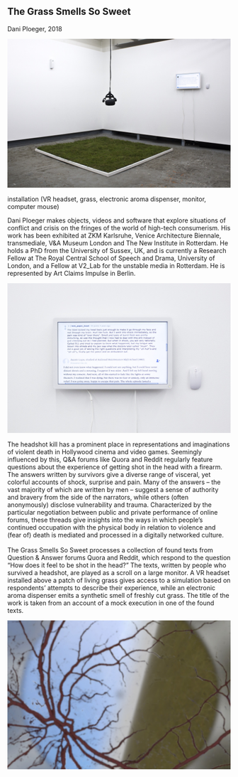 ## The Grass Smells So Sweet  
Dani Ploeger, 2018  
  
![Grass overview](./graphics/content/1_Grass_overview.jpg)

installation (VR headset, grass, electronic aroma dispenser, monitor, computer mouse)

Dani Ploeger makes objects, videos and software that explore situations of conflict and crisis on the fringes of the world of high-tech consumerism. His work has been exhibited at ZKM Karlsruhe, Venice Architecture Biennale, transmediale, V&A Museum London and The New Institute in Rotterdam. He holds a PhD from the University of Sussex, UK, and is currently a Research Fellow at The Royal Central School of Speech and Drama, University of London, and a Fellow at V2_Lab for the unstable media in Rotterdam. He is represented by Art Claims Impulse in Berlin.

![Grass monitor](./graphics/content/2_grass_monitor.jpg)

The headshot kill has a prominent place in representations and imaginations of violent death in Hollywood cinema and video games. Seemingly influenced by this, Q&A forums like Quora and Reddit regularly feature questions about the experience of getting shot in the head with a firearm. The answers written by survivors give a diverse range of visceral, yet colorful accounts of shock, surprise and pain. Many of the answers – the vast majority of which are written by men – suggest a sense of authority and bravery from the side of the narrators, while others (often anonymously) disclose vulnerability and trauma. Characterized by the particular negotiation between public and private performance of online forums, these threads give insights into the ways in which people’s continued occupation with the physical body in relation to violence and (fear of) death is mediated and processed in a digitally networked culture.  
<br>
The Grass Smells So Sweet processes a collection of found texts from Question & Answer forums Quora and Reddit, which respond to the question “How does it feel to be shot in the head?” The texts, written by people who survived a headshot, are played as a scroll on a large monitor. A VR headset installed above a patch of living grass gives access to a simulation based on respondents’ attempts to describe their experience, while an electronic aroma dispenser emits a synthetic smell of freshly cut grass. The title of the work is taken from an account of a mock execution in one of the found texts.  

![Grass still](./graphics/content/3_GRASS_still2.jpg)